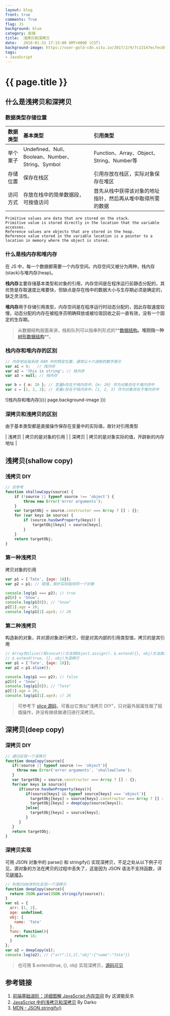 ```yaml
---
layout: blog
front: true
comments: True
flag: JS
background: blue
category: 前端
title:  浅拷贝和深拷贝
date:   2018-01-31 17:15:00 GMT+0800 (CST)
background-image: https://user-gold-cdn.xitu.io/2017/2/9/7c13147ecfecd8a6ce7f0b5a9782dd30?imageslim
tags:
- JavaScript
---
```

# {{ page.title }}

## 什么是浅拷贝和深拷贝

### 数据类型存储位置

| 数据类型 | 基本类型 | 引用类型 |
|:-------------|:------------|:-------------|
| 举个栗子 | Undefined、Null、Boolean、Number、String、Symbol |  Function、Array、Object、String、Number等 |
| 存储位置 | 保存在栈区 | 引用存放在栈区，实际对象保存在堆区 |
| 访问方式 | 存放在栈中的简单数据段，可按值访问 | 首先从栈中获得该对象的地址指针，然后再从堆中取得所需的数据 |

```TEXT
Primitive values are data that are stored on the stack.
Primitive value is stored directly in the location that the variable accesses.
Reference values are objects that are stored in the heap.
Reference value stored in the variable location is a pointer to a location in memory where the object is stored.
```

### 什么是栈内存和堆内存

在 JS 中，每一个数据都需要一个内存空间。内存空间又被分为两种，栈内存(stack)与堆内存(heap)。

**栈内存**主要存储基本类型和对象的引用，内存空间是在程序运行前静态分配的，其优势是存取速度比堆要快，但缺点是存在栈中的数据大小与生存期必须是确定的，缺乏灵活性。

**堆内存**用于存储引用类型，内存空间是在程序运行时动态分配的，因此存取速度较慢，动态分配的内存在被程序员明确释放或被垃圾回收之前一直有效，没有一个固定的生存期。

> 从数据结构层面来讲，栈和队列可以指串列形式的**[数据结构](https://segmentfault.com/a/1190000004305771)**。堆则指一种**[树形数据结构](https://zh.wikipedia.org/wiki/%E5%A0%86_(%E6%95%B0%E6%8D%AE%E7%BB%93%E6%9E%84))**。

### 栈内存和堆内存的区别

```js
// 内存地址指系统 RAM 中的特定位置，通常以十六进制的数字表示
var a1 = 0;   // 栈内存
var a2 = 'this is string'; // 栈内存
var a3 = null; // 栈内存

var b = { m: 20 }; // 变量b存在于栈内存中，{m: 20} 作为对象存在于堆内存中
var c = [1, 2, 3]; // 变量c存在于栈内存中，[1, 2, 3] 作为对象存在于堆内存中
```

![栈内存和堆内存]({{ page.background-image }})

### 深拷贝和浅拷贝的区别

由于基本类型都是直接操作保存在变量中的实际值，故针对引用类型

| 浅拷贝 | 拷贝的是对象的引用 |
| 深拷贝 | 拷贝的是对象实际的值，开辟新的内存地址 |

## 浅拷贝(shallow copy)

### 浅拷贝 DIY

```js
// 仅参考
function shallowCopy(source) {
    if (!source || typeof source !== 'object') {
        throw new Error('error arguments');
    }
    var targetObj = source.constructor === Array ? [] : {};
    for (var keys in source) {
        if (source.hasOwnProperty(keys)) {
            targetObj[keys] = source[keys];
        }
    }
    return targetObj;
}
```

### 第一种浅拷贝

拷贝对象的引用

```js
var p1 = ['Tate', {age: 18}];
var p2 = p1; // 赋值，指针实际指向同一个对象

console.log(p1 === p2); // true
p2[0] = 'Snow';
console.log(p1[0]); // "Snow"
p2[1].age = 26;
console.log(p1[1].age); // 26
```

### 第二种浅拷贝

构造新的对象，并对源对象进行拷贝，但是对其内部的引用类型值，拷贝的是其引用

```js
// Array的slice()和concat()方法和Object.assign()、$.extend({}, obj)方法类似
// $.extend(true, {}, obj)为深拷贝
var p1 = ['Tate', {age: 18}];
var p2 = p1.slice();

console.log(p1 === p2); // false
p2[0] = 'Snow';
console.log(p1[0]); // "Tate"
p2[1].age = 26;
console.log(p1[1].age); // 26
```

> 可参考下 [slice 源码](https://github.com/v8/v8/blob/ad82a40509c5b5b4680d4299c8f08d6c6d31af3c/src/js/array.js)，可看出它类似"浅拷贝 DIY"，只对最外层属性做了赋值操作，并没有继续做递归进行深拷贝。

## 深拷贝(deep copy)

### 深拷贝 DIY

```js
// 递归实现一个深拷贝
function deepCopy(source){
   if(!source || typeof source !== 'object'){
     throw new Error('error arguments', 'shallowClone');
   }
   var targetObj = source.constructor === Array ? [] : {};
   for(var keys in source){
      if(source.hasOwnProperty(keys)){
         if(source[keys] && typeof source[keys] === 'object'){
           targetObj[keys] = source[keys].constructor === Array ? [] : {};
           targetObj[keys] = deepCopy(source[keys]);
         }else{
           targetObj[keys] = source[keys];
         }
      }
   }
   return targetObj;
}
```

### 深拷贝实现

可用 JSON 对象中的 parse() 和 stringify() 实现深拷贝，不足之处从以下例子可见，源对象的方法在拷贝的过程中丢失了，这是因为 JSON 语法不支持函数，详见[链接3](https://developer.mozilla.org/zh-CN/docs/Web/JavaScript/Reference/Global_Objects/JSON/stringify)。

```js
// 利用JSON序列化实现一个深拷贝
function deepCopy(source){
  return JSON.parse(JSON.stringify(source));
}
var o1 = {
  arr: [1, 2],
  age: undefined,
  obj: {
    name: 'Tate'
  },
  func: function(){
    return 18;
  }
};
var o2 = deepCopy(o1);
console.log(o2); // {"arr":[1,2],"obj":{"name":"Tate"}}
```

> 也可用 $.extend(true, {}, obj) 实现深拷贝，[源码可见](https://github.com/jquery/jquery/blob/1472290917f17af05e98007136096784f9051fab/src/core.js#L121)

## 参考链接

1. [前端基础进阶：详细图解 JavaScript 内存空间](https://juejin.im/entry/589c29a9b123db16a3c18adf) By 这波能反杀
1. [JavaScript 中的浅拷贝和深拷贝](https://segmentfault.com/a/1190000008637489) By Darko
1. [MDN - JSON.stringify()](https://developer.mozilla.org/zh-CN/docs/Web/JavaScript/Reference/Global_Objects/JSON/stringify)